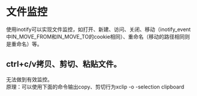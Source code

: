 # 文件监控

使用inotify可以实现文件监控，如打开、新建、访问、关闭、移动（inotify_event中IN_MOVE_FROM和IN_MOVE_TO的cookie相同）、重命名（移动的路径相同则是重命名）等。  

## ctrl+c/v拷贝、剪切、粘贴文件。
无法做到有效监控。  
原理：可以使用下面的命令输出copy、剪切行为xclip -o -selection clipboard 
